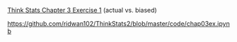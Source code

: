[Think Stats Chapter 3 Exercise 1](http://greenteapress.com/thinkstats2/html/thinkstats2004.html#toc31) (actual vs. biased)

https://github.com/ridwan102/ThinkStats2/blob/master/code/chap03ex.ipynb
